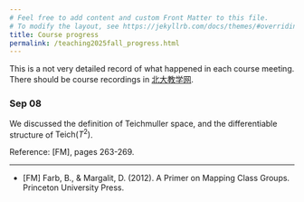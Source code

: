 ```yaml
---
# Feel free to add content and custom Front Matter to this file.
# To modify the layout, see https://jekyllrb.com/docs/themes/#overriding-theme-defaults
title: Course progress
permalink: /teaching2025fall_progress.html
---
```


This is a not very detailed record of what happened in each course meeting. There should be course recordings in [北大教学网](https://course.pku.edu.cn).

### Sep 08

We discussed the definition of Teichmuller space, and the differentiable structure of $\mathrm{Teich}(T^2)$. 

Reference: [FM], pages 263-269. 

---

- [FM] Farb, B., & Margalit, D. (2012). A Primer on Mapping Class Groups. Princeton University Press.